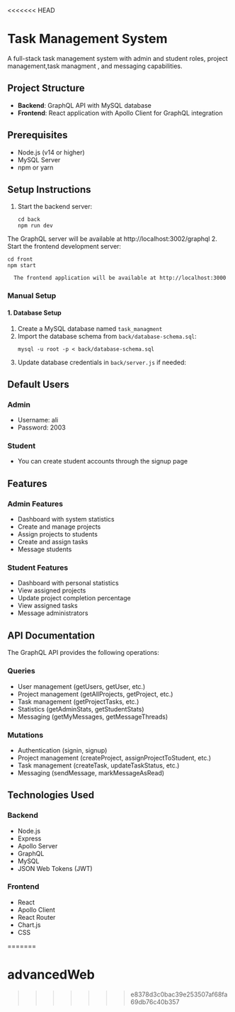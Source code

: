 <<<<<<< HEAD
# Task Management System

A full-stack task management system with admin and student roles, project management,task managment , and messaging capabilities.

## Project Structure

- **Backend**: GraphQL API with MySQL database
- **Frontend**: React application with Apollo Client for GraphQL integration

## Prerequisites

- Node.js (v14 or higher)
- MySQL Server
- npm or yarn

## Setup Instructions

1. Start the backend server:
   ```
   cd back
   npm run dev
   ```
 The GraphQL server will be available at http://localhost:3002/graphql
2. Start the frontend development server:
   ```
   cd front
   npm start
   ```
      The frontend application will be available at http://localhost:3000

### Manual Setup

#### 1. Database Setup

1. Create a MySQL database named `task_managment`
2. Import the database schema from `back/database-schema.sql`:
   ```
   mysql -u root -p < back/database-schema.sql
   ```
3. Update database credentials in `back/server.js` if needed:


## Default Users

### Admin
- Username: ali
- Password: 2003

### Student
- You can create student accounts through the signup page

## Features

### Admin Features
- Dashboard with system statistics
- Create and manage projects
- Assign projects to students
- Create and assign tasks
- Message students

### Student Features
- Dashboard with personal statistics
- View assigned projects
- Update project completion percentage
- View assigned tasks
- Message administrators

## API Documentation

The GraphQL API provides the following operations:

### Queries
- User management (getUsers, getUser, etc.)
- Project management (getAllProjects, getProject, etc.)
- Task management (getProjectTasks, etc.)
- Statistics (getAdminStats, getStudentStats)
- Messaging (getMyMessages, getMessageThreads)

### Mutations
- Authentication (signin, signup)
- Project management (createProject, assignProjectToStudent, etc.)
- Task management (createTask, updateTaskStatus, etc.)
- Messaging (sendMessage, markMessageAsRead)

## Technologies Used

### Backend
- Node.js
- Express
- Apollo Server
- GraphQL
- MySQL
- JSON Web Tokens (JWT)

### Frontend
- React
- Apollo Client
- React Router
- Chart.js
- CSS

=======
# advancedWeb
>>>>>>> e8378d3c0bac39e253507af68fa69db76c40b357

